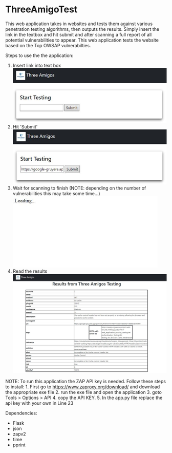 # ThreeAmigoTest  

This web application takes in websites and tests them against various penetration testing algorithms, then outputs the results. Simply insert the link in the textbox and hit submit and after scanning a full report of all potential vulnerabilities to appear. This web application tests the website based on the Top OWSAP vulnerabilties.  

Steps to use the the application:
  1. Insert link into text box  
     ![Step 1](/assets/step1.JPG)
  3. Hit 'Submit'  
     ![Step 2](/assets/step2.JPG)
  5. Wait for scanning to finish (NOTE: depending on the number of vulnerabilities this may take some time...)  
     ![Step 3](/assets/step3.JPG)
  7. Read the results  
     ![Step 4](/assets/step4.JPG)




NOTE: To run this application the ZAP API key is needed. Follow these steps to install:
     1. First go to https://www.zaproxy.org/download/ and download the appropriate exe file
     2. run the exe file and open the application
     3. goto Tools > Options > API
     4. copy the API KEY.
     5. In the app.py file replace the api key with your own in Line 23
     
Dependencies:
  - Flask
  - json
  - zapv2
  - time
  - pprint
